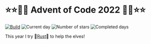# ⭐⭐🎄🎄 Advent of Code 2022 🎄🎄⭐⭐

[![Build](https://github.com/tobidope/aoc-2022-rust/actions/workflows/ci.yml/badge.svg)](https://github.com/tobidope/aoc-2022-rust/actions/workflows/ci.yml)
![Current day](https://img.shields.io/badge/day%20📅-4-blue)
![Number of stars](https://img.shields.io/badge/stars%20⭐-8-yellow)
![Completed days](https://img.shields.io/badge/days%20completed-4-red)

This year I try 🦀[Rust](https://www.rust-lang.org/)🦀 to help the elves!

<!--- advent_readme_stars table --->
